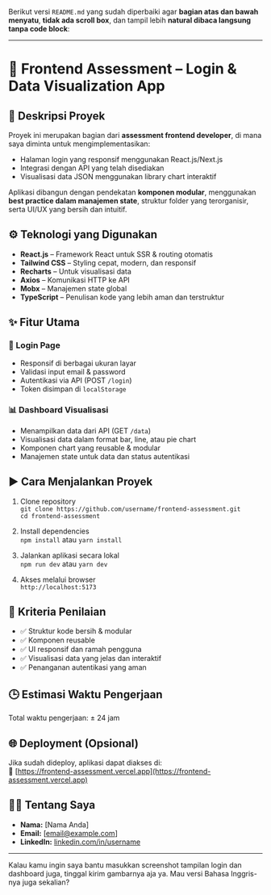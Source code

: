 Berikut versi `README.md` yang sudah diperbaiki agar **bagian atas dan bawah menyatu**, **tidak ada scroll box**, dan tampil lebih **natural dibaca langsung tanpa code block**:

---

# 🧪 Frontend Assessment – Login & Data Visualization App

## 📌 Deskripsi Proyek

Proyek ini merupakan bagian dari **assessment frontend developer**, di mana saya diminta untuk mengimplementasikan:

- Halaman login yang responsif menggunakan React.js/Next.js  
- Integrasi dengan API yang telah disediakan  
- Visualisasi data JSON menggunakan library chart interaktif  

Aplikasi dibangun dengan pendekatan **komponen modular**, menggunakan **best practice dalam manajemen state**, struktur folder yang terorganisir, serta UI/UX yang bersih dan intuitif.

## ⚙️ Teknologi yang Digunakan

- **React.js** – Framework React untuk SSR & routing otomatis  
- **Tailwind CSS** – Styling cepat, modern, dan responsif  
- **Recharts** – Untuk visualisasi data  
- **Axios** – Komunikasi HTTP ke API  
- **Mobx** – Manajemen state global  
- **TypeScript** – Penulisan kode yang lebih aman dan terstruktur  

## ✨ Fitur Utama

### 🔐 Login Page

- Responsif di berbagai ukuran layar  
- Validasi input email & password  
- Autentikasi via API (POST `/login`)  
- Token disimpan di `localStorage`  

### 📊 Dashboard Visualisasi

- Menampilkan data dari API (GET `/data`)  
- Visualisasi data dalam format bar, line, atau pie chart  
- Komponen chart yang reusable & modular  
- Manajemen state untuk data dan status autentikasi  

## ▶️ Cara Menjalankan Proyek

1. Clone repository  
   `git clone https://github.com/username/frontend-assessment.git`  
   `cd frontend-assessment`

2. Install dependencies  
   `npm install` atau `yarn install`

3. Jalankan aplikasi secara lokal  
   `npm run dev` atau `yarn dev`

4. Akses melalui browser  
   `http://localhost:5173`
## 🎯 Kriteria Penilaian

- ✅ Struktur kode bersih & modular  
- ✅ Komponen reusable  
- ✅ UI responsif dan ramah pengguna  
- ✅ Visualisasi data yang jelas dan interaktif  
- ✅ Penanganan autentikasi yang aman  

## 🕒 Estimasi Waktu Pengerjaan

Total waktu pengerjaan: ± 24 jam

## 🌐 Deployment (Opsional)

Jika sudah dideploy, aplikasi dapat diakses di:  
🔗 [https://frontend-assessment.vercel.app](https://frontend-assessment.vercel.app)

## 👨‍💻 Tentang Saya

- **Nama:** [Nama Anda]  
- **Email:** [email@example.com]  
- **LinkedIn:** [linkedin.com/in/username](https://linkedin.com/in/username)

---

Kalau kamu ingin saya bantu masukkan screenshot tampilan login dan dashboard juga, tinggal kirim gambarnya aja ya. Mau versi Bahasa Inggris-nya juga sekalian?